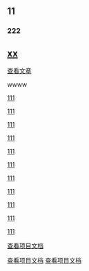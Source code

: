

## 11


### 222

<h2><a href="{% post_url 2023-11-07-exer-dmxsl %}">xx</a></h2>



[查看文章](./_posts/aa.md)


wwww

<a href="./_posts/aa.md">111</a>

<a href="/_posts/aa.md">111</a>

<a href="./_posts/aa.html">111</a>

<a href="/learn/_posts/aa.html">111</a>

<a href="/learn/_posts/aa.md">111</a>

<a href="./learn/_posts/aa.html">111</a>

<a href="./learn/_posts/aa.md">111</a>

<a href="/_posts/aa.html">111</a>

<a href="./_posts/aa.md">111</a>

<a href="./aa.html">111</a> 

<a href="./aa.md">111</a>

[查看项目文档](aa.md)

[查看项目文档](./aa.md)
[查看项目文档](./tets/aa.md)